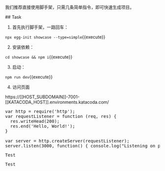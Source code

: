 我们推荐直接使用脚手架，只需几条简单指令，即可快速生成项目。

## Task

1. 首先执行脚手架，一路回车：

`npx egg-init showcase --type=simple`{{execute}}

2. 安装依赖：

`cd showcase && npm i`{{execute}}

3. 启动：

`npm run dev`{{execute}}

4. 访问页面

https://[[HOST_SUBDOMAIN]]-7001-[[KATACODA_HOST]].environments.katacoda.com/

<pre class="file" data-filename="app.js" data-target="replace">var http = require('http');
var requestListener = function (req, res) {
  res.writeHead(200);
  res.end('Hello, World!');
}

var server = http.createServer(requestListener);
server.listen(3000, function() { console.log("Listening on port 3000")});
</pre>


<pre class="file" data-target="clipboard">Test</pre>


<pre class="file" data-target="regex???">Test</pre>